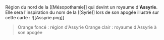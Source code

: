 Région du nord de la [[Mésopothamie]] qui devint un royaume d'**Assyrie**. Elle sera l'inspiration du nom de la [[Syrie]] lors de son apogée illustré sur cette carte :
![[Assyrie.png]]
> Orange foncé : région d'Assyrie
> Orange clair : royaume d'Assyrie à son apogée